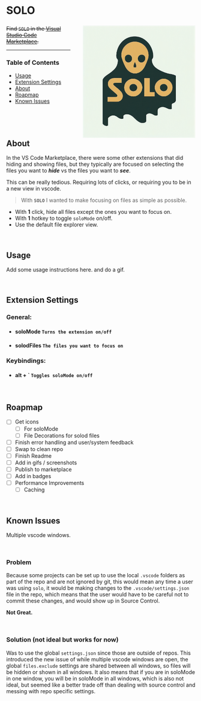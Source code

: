 # SOLO

### <img style="float: right; max-height: 300px; margin-left: 2em; margin-bottom: 2em;" src="https://github.com/damienbullis/solo/blob/main/assets/solo-banner.png?raw=true" alt="SOLO Banner">

~~Find `SOLO` in the [Visual Studio Code Marketplace](#).~~

---

### Table of Contents

- [Usage](#usage)
- [Extension Settings](#extension-settings)
- [About](#about)
- [Roapmap](#roapmap)
- [Known Issues](#known-issues)

&nbsp;

&nbsp;

## About

In the VS Code Marketplace, there were some other extensions that did hiding and showing files, but they typically are focused on selecting the files you want to **_hide_** vs the files you want to **_see_**.

This can be really tedious. Requiring lots of clicks, or requiring you to be in a new view in vscode.

> With **`SOLO`** I wanted to make focusing on files as simple as possible.

- With **1** click, hide all files except the ones you want to focus on.
- With **1** hotkey to toggle `soloMode` on/off.
- Use the default file explorer view.

&nbsp;

## Usage

Add some usage instructions here. and do a gif.

&nbsp;

## Extension Settings

### General:

- #### **soloMode** `Turns the extension on/off`
- #### **solodFiles** `The files you want to focus on`

### Keybindings:

- #### **alt + \`** `Toggles soloMode on/off`

&nbsp;

## Roapmap

- [ ] Get icons
  - [ ] For soloMode
  - [ ] File Decorations for solod files
- [ ] Finish error handling and user/system feedback
- [ ] Swap to clean repo
- [ ] Finish Readme
- [ ] Add in gifs / screenshots
- [ ] Publish to marketplace
- [ ] Add in badges
- [ ] Performance Improvements
  - [ ] Caching

&nbsp;

## Known Issues

Multiple vscode windows.

&nbsp;

### Problem

Because some projects can be set up to use the local `.vscode` folders as part of the repo and are not ignored by git, this would mean any time a user was using `solo`, it would be making changes to the `.vscode/settings.json` file in the repo, which means that the user would have to be careful not to commit these changes, and would show up in Source Control.

**Not Great.**

&nbsp;

### Solution (not ideal but works for now)

Was to use the global `settings.json` since those are outside of repos. This introduced the new issue of while multiple vscode windows are open, the global `files.exclude` settings are shared between all windows, so files will be hidden or shown in all windows. It also means that if you are in soloMode in one window, you will be in soloMode in all windows, which is also not ideal, but seemed like a better trade off than dealing with source control and messing with repo specific settings.
